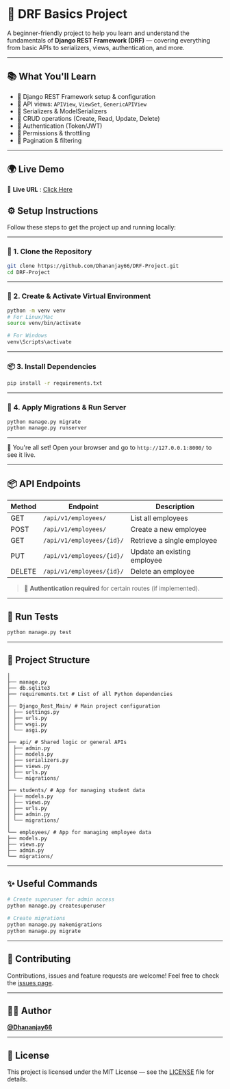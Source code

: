 # 🚀 DRF Basics Project
<!-- 
[![Stars](https://img.shields.io/github/stars/Dhananjay66/DRF-Project)](https://github.com/Dhananjay66/DRF-Project/stargazers)
[![Forks](https://img.shields.io/github/forks/Dhananjay66/DRF-Project)](https://github.com/Dhananjay66/DRF-Project/fork)
 -->

A beginner-friendly project to help you learn and understand the fundamentals of **Django REST Framework (DRF)** — covering everything from basic APIs to serializers, views, authentication, and more.

---

## 📚 What You'll Learn

- 🔹 Django REST Framework setup & configuration  
- 🔹 API views: `APIView`, `ViewSet`, `GenericAPIView`  
- 🔹 Serializers & ModelSerializers  
- 🔹 CRUD operations (Create, Read, Update, Delete)  
- 🔹 Authentication (Token/JWT)  
- 🔹 Permissions & throttling  
- 🔹 Pagination & filtering

---

## 🌍 Live Demo

🔗 **Live URL** : [Click Here](https://your-render-app-name.onrender.com)


## ⚙️ Setup Instructions

Follow these steps to get the project up and running locally:

---

### 🧾 1. Clone the Repository

```bash
git clone https://github.com/Dhananjay66/DRF-Project.git
cd DRF-Project
````

---

### 🧪 2. Create & Activate Virtual Environment

```bash
python -m venv venv
# For Linux/Mac
source venv/bin/activate

# For Windows
venv\Scripts\activate
```

---

### 📦 3. Install Dependencies

```bash
pip install -r requirements.txt
```

---

### 🔧 4. Apply Migrations & Run Server

```bash
python manage.py migrate
python manage.py runserver
```

---

🎉 You're all set! Open your browser and go to `http://127.0.0.1:8000/` to see it live.



---

## 📦 API Endpoints

| Method | Endpoint                  | Description                 |
| ------ | ------------------------- | --------------------------- |
| GET    | `/api/v1/employees/`      | List all employees          |
| POST   | `/api/v1/employees/`      | Create a new employee       |
| GET    | `/api/v1/employees/{id}/` | Retrieve a single employee  |
| PUT    | `/api/v1/employees/{id}/` | Update an existing employee |
| DELETE | `/api/v1/employees/{id}/` | Delete an employee          |

> 🔐 **Authentication required** for certain routes (if implemented).

---

## 🧪 Run Tests

```bash
python manage.py test
```

---

## 📁 Project Structure

```DRF-Project/
│
├── manage.py
├── db.sqlite3
├── requirements.txt # List of all Python dependencies
│
├── Django_Rest_Main/ # Main project configuration
│ ├── settings.py
│ ├── urls.py
│ ├── wsgi.py
│ └── asgi.py
│
├── api/ # Shared logic or general APIs
│ ├── admin.py
│ ├── models.py
│ ├── serializers.py
│ ├── views.py
│ ├── urls.py
│ └── migrations/
│
├── students/ # App for managing student data
│ ├── models.py
│ ├── views.py
│ ├── urls.py
│ ├── admin.py
│ └── migrations/
│
└── employees/ # App for managing employee data
├── models.py
├── views.py
├── admin.py
└── migrations/
```

---

## ✨ Useful Commands

```bash
# Create superuser for admin access
python manage.py createsuperuser

# Create migrations
python manage.py makemigrations
python manage.py migrate
```

---

## 🤝 Contributing

Contributions, issues and feature requests are welcome!
Feel free to check the [issues page](https://github.com/Dhananjay66/DRF-Project/issues).

---

## 🧑‍💻 Author

**[@Dhananjay66](https://github.com/Dhananjay66)**

---

## 📄 License

This project is licensed under the MIT License — see the [LICENSE](LICENSE) file for details.
